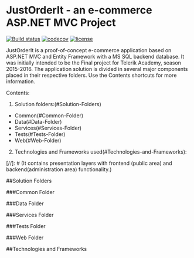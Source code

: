 # JustOrderIt - an e-commerce ASP.NET MVC Project

[![Build status](https://ci.appveyor.com/api/projects/status/3pebesusknx35m7n/branch/master?svg=true)](https://ci.appveyor.com/project/mpenchev86/JustOrderIt/branch/master)
[![codecov](https://codecov.io/gh/mpenchev86/JustOrderIt/branch/master/graph/badge.svg)](https://codecov.io/gh/mpenchev86/JustOrderIt)
[![license](https://img.shields.io/github/license/mashape/apistatus.svg)](LICENSE)

JustOrderIt is a proof-of-concept e-commerce application based on ASP.NET MVC and Entity Framework with a MS SQL backend database. It was initially intended to be the Final project for Telerik Academy, season 2015-2016. The application solution is divided in several major components placed in their respective folders. Use the Contents shortcuts for more information.

Contents: 

1. Solution folders:(#Solution-Folders)
 + Common(#Common-Folder)
 + Data(#Data-Folder)
 + Services(#Services-Folder)
 + Tests(#Tests-Folder)
 + Web(#Web-Folder)
2. Technologies and Frameworks used(#Technologies-and-Frameworks):

[//]: # (It contains presentation layers with frontend (public area) and backend(administration area) functionality.)

##Solution Folders

###Common Folder

###Data Folder

###Services Folder

###Tests Folder

###Web Folder

##Technologies and Frameworks